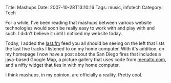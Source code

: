 Title: Mashups
Date: 2007-10-28T13:10:16
Tags: music, infotech
Category: Tech

For a while, I've been reading that mashups between various website technologies would soon be really easy to work with and play with and such. I didn't believe it until I noticed my website today.

Today, I added the <a href="http://last.fm">last.fm</a> feed you all should be seeing on the left that lists the last five tracks I listened to on my home computer. With it's addition, on my homepage I now have a post about the San Diego fires that includes a java-based Google Map, a picture gallery that uses code from <a href="http://gallery.menalto.com/" target="_blank">menalto.com</a>, and a nifty widget that ties in with my home computer.

I think mashups, in my opinion, are officially a reality. Pretty cool.
